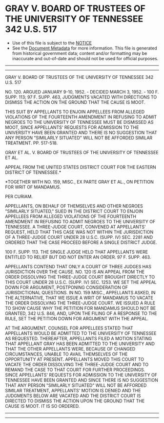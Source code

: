 ---
---

# GRAY V. BOARD OF TRUSTEES OF THE UNIVERSITY OF TENNESSEE 342 U.S. 517

* Use of this file is subject to the [NOTICE](https://github.com/publicdocs/notice/blob/master/NOTICE)
* See the [Document Metadata](../../../) for more information.
  This file is generated from historical government data; content and/or formatting may be inaccurate and out-of-date and should not be used for official purposes.

----------
----------

GRAY V. BOARD OF TRUSTEES OF THE UNIVERSITY OF TENNESSEE 342 U.S. 517

NO. 120.  ARGUED JANUARY 9-10, 1952.  - DECIDED MARCH 3, 1952.  - 100 F. SUPP. 113; 97 F. SUPP. 463, JUDGMENTS VACATED WITH DIRECTIONS TO DISMISS THE ACTION ON THE GROUND THAT THE CAUSE IS MOOT.

THIS SUIT BY APPELLANTS TO ENJOIN APPELLEES FROM ALLEGED VIOLATIONS OF THE FOURTEENTH AMENDMENT IN REFUSING TO ADMIT NEGROES TO THE UNIVERSITY OF TENNESSEE MUST BE DISMISSED AS MOOT, SINCE APPELLANTS' REQUESTS FOR ADMISSION TO THE UNIVERSITY HAVE BEEN GRANTED AND THERE IS NO SUGGESTION THAT ANY PERSON "SIMILARLY SITUATED" WILL NOT BE AFFORDED SIMILAR TREATMENT.  PP. 517-518.

GRAY ET AL. V. BOARD OF TRUSTEES OF THE UNIVERSITY OF TENNESSEE ET AL.

APPEAL FROM THE UNITED STATES DISTRICT COURT FOR THE EASTERN DISTRICT OF TENNESSEE.\*

\*TOGETHER WITH NO. 159, MISC., EX PARTE GRAY ET AL., ON PETITION FOR WRIT OF MANDAMUS.

PER CURIAM.

APPELLANTS, ON BEHALF OF THEMSELVES AND OTHER NEGROES "SIMILARLY SITUATED," SUED IN THE DISTRICT COURT TO ENJOIN APPELLEES FROM ALLEGED VIOLATIONS OF THE FOURTEENTH AMENDMENT IN REFUSING TO ADMIT NEGROES TO THE UNIVERSITY OF TENNESSEE.  A THREE-JUDGE COURT, CONVENED AT APPELLANTS' REQUEST, HELD THAT THIS CASE WAS NOT WITHIN THE JURISDICTION OF A THREE-JUDGE COURT UNDER 28 U.S.C. (SUPP. IV) SEC. 2281 AND ORDERED THAT THE CASE PROCEED BEFORE A SINGLE DISTRICT JUDGE.

100 F. SUPP. 113.  THE SINGLE JUDGE HELD THAT APPELLANTS WERE ENTITLED TO RELIEF BUT DID NOT ENTER AN ORDER.  97 F. SUPP. 463.

APPELLANTS CONTEND THAT ONLY A COURT OF THREE JUDGES HAS JURISDICTION OVER THE CAUSE.  NO. 120 IS AN APPEAL FROM THE ORDER DISSOLVING THE THREE-JUDGE COURT BROUGHT DIRECTLY TO THIS COURT UNDER 28 U.S.C. (SUPP. IV) SEC. 1253.  WE SET THE APPEAL DOWN FOR ARGUMENT, POSTPONING CONSIDERATION OF JURISDICTIONAL QUESTIONS.  IN NO. 159 MISC., APPELLANTS ASKED, IN THE ALTERNATIVE, THAT WE ISSUE A WRIT OF MANDAMUS TO VACATE THE ORDER DISSOLVING THE THREE-JUDGE COURT.  WE ISSUED A RULE TO SHOW CAUSE WHY THE PETITION FOR MANDAMUS SHOULD NOT BE GRANTED, 342 U.S. 846, AND, UPON THE FILING OF A RESPONSE TO THE RULE, SET THE PETITION DOWN FOR ARGUMENT WITH THE APPEAL.

AT THE ARGUMENT, COUNSEL FOR APPELLEES STATED THAT APPELLANTS WOULD BE ADMITTED TO THE UNIVERSITY OF TENNESSEE AS REQUESTED.  THEREAFTER, APPELLANTS FILED A MOTION STATING THAT APPELLANT GRAY HAS BEEN ADMITTED TO THE UNIVERSITY AND THAT THE OTHER APPELLANTS WERE, BECAUSE OF CHANGED CIRCUMSTANCES, UNABLE TO AVAIL THEMSELVES OF THE OPPORTUNITY AT PRESENT.  APPELLANTS MOVED THIS COURT TO VACATE THE ORDER DISSOLVING THE THREE-JUDGE COURT AND TO REMAND THE CASE TO THAT COURT FOR FURTHER PROCEEDINGS.  SINCE APPELLANTS' REQUESTS FOR ADMISSION TO THE UNIVERSITY OF TENNESSEE HAVE BEEN GRANTED AND SINCE THERE IS NO SUGGESTION THAT ANY PERSON "SIMILARLY SITUATED" WILL NOT BE AFFORDED SIMILAR TREATMENT, APPELLANTS' MOTION IS DENIED AND THE JUDGMENTS BELOW ARE VACATED AND THE DISTRICT COURT IS DIRECTED TO DISMISS THE ACTION UPON THE GROUND THAT THE CAUSE IS MOOT.  IT IS SO ORDERED.


----------
----------

